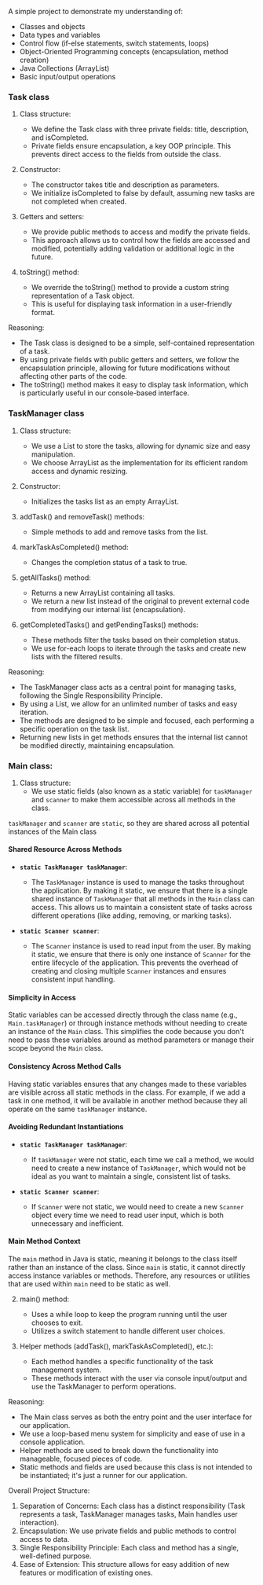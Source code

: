 A simple project to demonstrate my understanding of:

- Classes and objects
- Data types and variables
- Control flow (if-else statements, switch statements, loops)
- Object-Oriented Programming concepts (encapsulation, method creation)
- Java Collections (ArrayList)
- Basic input/output operations

### Task class

1. Class structure:
   - We define the Task class with three private fields: title, description, and isCompleted.
   - Private fields ensure encapsulation, a key OOP principle. This prevents direct access to the fields from outside the class.

2. Constructor:
   - The constructor takes title and description as parameters.
   - We initialize isCompleted to false by default, assuming new tasks are not completed when created.

3. Getters and setters:
   - We provide public methods to access and modify the private fields.
   - This approach allows us to control how the fields are accessed and modified, potentially adding validation or additional logic in the future.

4. toString() method:
   - We override the toString() method to provide a custom string representation of a Task object.
   - This is useful for displaying task information in a user-friendly format.

Reasoning:
- The Task class is designed to be a simple, self-contained representation of a task.
- By using private fields with public getters and setters, we follow the encapsulation principle, allowing for future modifications without affecting other parts of the code.
- The toString() method makes it easy to display task information, which is particularly useful in our console-based interface.

### TaskManager class

1. Class structure:
   - We use a List<Task> to store the tasks, allowing for dynamic size and easy manipulation.
   - We choose ArrayList as the implementation for its efficient random access and dynamic resizing.

2. Constructor:
   - Initializes the tasks list as an empty ArrayList.

3. addTask() and removeTask() methods:
   - Simple methods to add and remove tasks from the list.

4. markTaskAsCompleted() method:
   - Changes the completion status of a task to true.

5. getAllTasks() method:
   - Returns a new ArrayList containing all tasks.
   - We return a new list instead of the original to prevent external code from modifying our internal list (encapsulation).

6. getCompletedTasks() and getPendingTasks() methods:
   - These methods filter the tasks based on their completion status.
   - We use for-each loops to iterate through the tasks and create new lists with the filtered results.

Reasoning:
- The TaskManager class acts as a central point for managing tasks, following the Single Responsibility Principle.
- By using a List, we allow for an unlimited number of tasks and easy iteration.
- The methods are designed to be simple and focused, each performing a specific operation on the task list.
- Returning new lists in get methods ensures that the internal list cannot be modified directly, maintaining encapsulation.

### Main class:

1. Class structure:
   - We use static fields (also known as a static variable) for `taskManager` and `scanner` to make them accessible across all methods in the class.


`taskManager` and `scanner` are `static`, so they are shared across all potential instances of the Main class

#### **Shared Resource Across Methods**

- **`static TaskManager taskManager`**: 
  - The `TaskManager` instance is used to manage the tasks throughout the application. By making it static, we ensure that there is a single shared instance of `TaskManager` that all methods in the `Main` class can access. This allows us to maintain a consistent state of tasks across different operations (like adding, removing, or marking tasks).

- **`static Scanner scanner`**:
  - The `Scanner` instance is used to read input from the user. By making it static, we ensure that there is only one instance of `Scanner` for the entire lifecycle of the application. This prevents the overhead of creating and closing multiple `Scanner` instances and ensures consistent input handling.

#### **Simplicity in Access**

Static variables can be accessed directly through the class name (e.g., `Main.taskManager`) or through instance methods without needing to create an instance of the `Main` class. This simplifies the code because you don't need to pass these variables around as method parameters or manage their scope beyond the `Main` class.

#### **Consistency Across Method Calls**

Having static variables ensures that any changes made to these variables are visible across all static methods in the class. For example, if we add a task in one method, it will be available in another method because they all operate on the same `taskManager` instance.

#### **Avoiding Redundant Instantiations**

- **`static TaskManager taskManager`**:
  - If `taskManager` were not static, each time we call a method, we would need to create a new instance of `TaskManager`, which would not be ideal as you want to maintain a single, consistent list of tasks.

- **`static Scanner scanner`**:
  - If `Scanner` were not static, we would need to create a new `Scanner` object every time we need to read user input, which is both unnecessary and inefficient.

#### **Main Method Context**

The `main` method in Java is static, meaning it belongs to the class itself rather than an instance of the class. Since `main` is static, it cannot directly access instance variables or methods. Therefore, any resources or utilities that are used within `main` need to be static as well.


2. main() method:
   - Uses a while loop to keep the program running until the user chooses to exit.
   - Utilizes a switch statement to handle different user choices.

3. Helper methods (addTask(), markTaskAsCompleted(), etc.):
   - Each method handles a specific functionality of the task management system.
   - These methods interact with the user via console input/output and use the TaskManager to perform operations.

   

Reasoning:
- The Main class serves as both the entry point and the user interface for our application.
- We use a loop-based menu system for simplicity and ease of use in a console application.
- Helper methods are used to break down the functionality into manageable, focused pieces of code.
- Static methods and fields are used because this class is not intended to be instantiated; it's just a runner for our application.

Overall Project Structure:
1. Separation of Concerns: Each class has a distinct responsibility (Task represents a task, TaskManager manages tasks, Main handles user interaction).
2. Encapsulation: We use private fields and public methods to control access to data.
3. Single Responsibility Principle: Each class and method has a single, well-defined purpose.
4. Ease of Extension: This structure allows for easy addition of new features or modification of existing ones.

